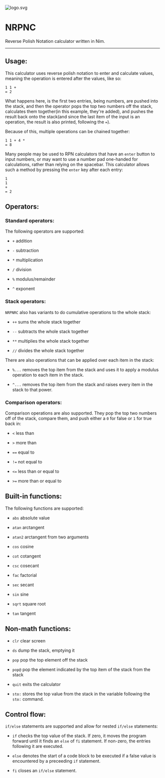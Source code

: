 

![logo.svg](/home/chris/projects/nim/nrpnc/img/logo.svg)

# NRPNC

Reverse Polish Notation calculator written in Nim.

---

## Usage:

This calculator uses reverse polish notation to enter and calculate values, meaning the operation is entered after the values, like so:

```
1 1 +
= 2
```

What happens here, is the first two entries, being numbers, are pushed into the stack, and then the operator pops the top two numbers off the stack, calculates them together(in this example, they're added), and pushes the result back onto the stack(and since the last item of the input is an operation, the result is also printed, following the `=`).

Because of this, multiple operations can be chained together:

```
1 1 + 4 *
= 8
```

Many people may be used to RPN calculators that have an `enter` button to input numbers, or may want to use a number pad one-handed for calculations, rather than relying on the spacebar. This calculator allows such a method by pressing the `enter` key after each entry:

```
1
1
+
= 2
```

## Operators:

### Standard operators:

The following operators are supported:

- `+` addition

- `-` subtraction

- `*` multiplication

- `/` division

- `%` modulus/remainder

- `^` exponent

### Stack operators:

`NRPNRC` also has variants to do cumulative operations to the whole stack:

- `++` sums the whole stack together

- `--` subtracts the whole stack together

- `**` multiplies the whole stack together

- `//` divides the whole stack together

There are also operations that can be applied over each item in the stack:

- `%...` removes the top item from the stack and uses it to apply a modulus operation to each item in the stack.

- `^...` removes the top item from the stack and raises every item in the stack to that power.

### Comparison operators:

Comparison operations are also supported. They pop the top two numbers off of the stack, compare them, and push either a `0`  for false or `1` for true back in:

- `<` less than

- `>` more than

- `==` equal to

- `!=` not equal to

- `<=` less than or equal to

- `>=` more than or equal to

## Built-in functions:

The following functions are supported:

- `abs` absolute value

- `atan` arctangent

- `atan2` arctangent from two arguments

- `cos` cosine

- `cot` cotangent

- `csc` cosecant

- `fac` factorial

- `sec` secant

- `sin` sine

- `sqrt` square root

- `tan` tangent

## Non-math functions:

- `clr` clear screen

- `ds` dump the stack, emptying it

- `pop` pop  the top element off the stack

- `pop@` pop the element indicated by the top item of the stack from the stack

- `quit` exits the calculator

- `sto:` stores the top value from the stack in the variable following the `sto:` command.

## Control flow:

`if/else` statements are supported and allow for nested `if/else` statements:

- `if` checks the top value of the stack. If zero, it moves the program forward until it finds an `else` of `fi` statement. If non-zero, the entries following it are executed.

- `else` denotes the start of a code block to be executed if a false value is encountered by a preceeding `if` statement.

- `fi` closes an `if/else` statement.
